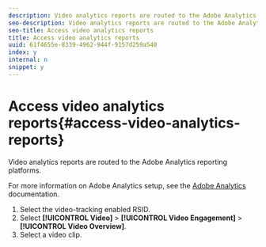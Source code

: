 ```yaml
---
description: Video analytics reports are routed to the Adobe Analytics reporting platforms.
seo-description: Video analytics reports are routed to the Adobe Analytics reporting platforms.
seo-title: Access video analytics reports
title: Access video analytics reports
uuid: 61f4655e-8339-4962-944f-9157d259a540
index: y
internal: n
snippet: y
---
```


# Access video analytics reports{#access-video-analytics-reports}

Video analytics reports are routed to the Adobe Analytics reporting platforms.

For more information on Adobe Analytics setup, see the [Adobe Analytics](http://microsite.omniture.com/t2/help/en_US/reference/) documentation. 
1. Select the video-tracking enabled RSID.
1. Select **[!UICONTROL Video]** > **[!UICONTROL Video Engagement]** > **[!UICONTROL Video Overview]**.
1. Select a video clip.
